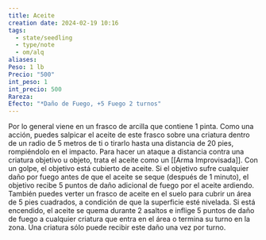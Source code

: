 ```yaml
---
title: Aceite
creation date: 2024-02-19 10:16
tags:
  - state/seedling
  - type/note
  - om/alq
aliases: 
Peso: 1 lb
Precio: "500"
int_peso: 1
int_precio: 500
Rareza: 
Efecto: "*Daño de Fuego, +5 Fuego 2 turnos"
---
```

Por lo general viene en un frasco de arcilla que contiene 1 pinta. Como una acción, puedes salpicar el aceite de este frasco sobre una criatura dentro de un radio de 5 metros de ti o tirarlo hasta una distancia de 20 pies, rompiéndolo en el impacto. 
Para hacer un ataque a distancia contra una criatura objetivo u objeto, trata el aceite como un [[Arma Improvisada]]. 
Con un golpe, el objetivo está cubierto de aceite. Si el objetivo sufre cualquier daño por fuego antes de que el aceite se seque (después de 1 minuto), el objetivo recibe 5 puntos de daño adicional de fuego por el aceite ardiendo. 
También puedes verter un frasco de aceite en el suelo para cubrir un área de 5 pies cuadrados, a condición de que la superficie esté nivelada. Si está encendido, el aceite se quema durante 2 asaltos e inflige 5 puntos de daño de fuego a cualquier criatura que entra en el área o termina su turno en la zona. 
Una criatura sólo puede recibir este daño una vez por turno.

